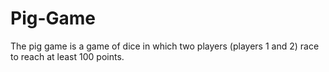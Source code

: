 # Pig-Game

The pig game is a game of dice in which two players (players 1 and 2) race to reach at least 100 points.
